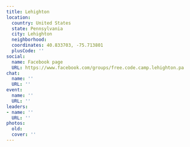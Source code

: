 ```yaml
---
title: Lehighton
location:
  country: United States
  state: Pennsylvania
  city: Lehighton
  neighborhood: 
  coordinates: 40.833703, -75.713801
  plusCode: ''
social:
  name: Facebook page
  URL: https://www.facebook.com/groups/free.code.camp.lehighton.pa
chat:
  name: ''
  URL: ''
event:
  name: ''
  URL: ''
leaders:
- name: ''
  URL: ''
photos:
  old: 
  cover: ''
---
```


